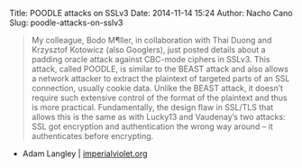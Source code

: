 Title: POODLE attacks on SSLv3
Date: 2014-11-14 15:24
Author: Nacho Cano
Slug: poodle-attacks-on-sslv3

> My colleague, Bodo M¶ller, in collaboration with Thai Duong and
> Krzysztof Kotowicz (also Googlers), just posted details about a
> padding oracle attack against CBC-mode ciphers in SSLv3. This attack,
> called POODLE, is similar to the BEAST attack and also allows a
> network attacker to extract the plaintext of targeted parts of an SSL
> connection, usually cookie data. Unlike the BEAST attack, it doesn’t
> require such extensive control of the format of the plaintext and thus
> is more practical. Fundamentally, the design flaw in SSL/TLS that
> allows this is the same as with Lucky13 and Vaudenay’s two attacks:
> SSL got encryption and authentication the wrong way around – it
> authenticates before encrypting.

- Adam Langley | [imperialviolet.org][]

  [imperialviolet.org]: https://www.imperialviolet.org/2014/10/14/poodle.html
    "POODLE attacks on SSLv3"
